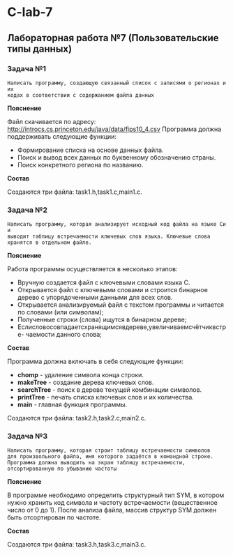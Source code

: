 # C-lab-7

## Лабораторная работа №7 (Пользовательские типы данных)

### Задача №1

```
Написать программу, создающую связанный список с записями о регионах и их 
кодах в соответствии с содержанием файла данных
```


**Пояснение**

Файл скачивается по адресу: http://introcs.cs.princeton.edu/java/data/fips10_4.csv 
Программа должна поддерживать следующие функции:

- Формирование списка на основе данных файла.
- Поиск и вывод всех данных по буквенному обозначению страны.
- Поиск конкретного региона по названию.

**Состав**

Создаются три файла: task1.h,task1.c,main1.c.

### Задача №2

```
Написать программу, которая анализирует исходный код файла на языке Си и 
выводит таблицу встречаемости ключевых слов языка. Ключевые слова хранятся в отдельном файле.
```

**Пояснение**

Работа программы осуществляется в несколько этапов:

- Вручную создается файл с ключевыми словами языка С.
- Открывается файл с ключевыми словами и строится бинарное дерево с упорядоченными данными для всех слов.
- Открывается анализируемый файл с текстом программы и читается по словами (или символам);
- Полученные строки (слова) ищутся в бинарном дереве;
- Еслисловосовпадаетсхранящимсявдереве,увеличиваемсчётчиквстре- чаемости данного слова;

**Состав**

Программа должна включать в себя следующие функции:

- **chomp** - удаление символа конца строки.
- **makeTree** - создание дерева ключевых слов.
- **searchTree** - поиск в дереве текущей комбинации символов. 
- **printTree** - печать списка ключевых слов и их количества.
- **main** - главная функция программы.

Создаются три файла: task2.h,task2.c,main2.c.

### Задача №3

```
Написать программу, которая строит таблицу встречаемости символов 
для произвольного файла, имя которого задаётся в командной строке. 
Программа должна выводить на экран таблицу встречаемости, 
отсортированную по убыванию частоты
```

**Пояснение**

В программе необходимо определить структурный тип SYM, в котором нужно хранить код символа и частоту встречаемости (вещественное число от 0 до 1). После анализа файла, массив структур SYM должен быть отсортирован по частоте.

**Состав**

Создаются три файла: task3.h,task3.c,main3.c.



